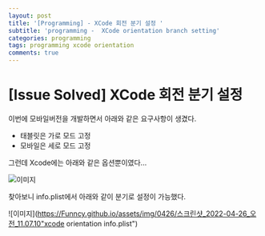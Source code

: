 ```yaml
---
layout: post
title: '[Programming] - XCode 회전 분기 설정 '
subtitle: 'programming -  XCode orientation branch setting'
categories: programming
tags: programming xcode orientation
comments: true
---
```


# [Issue Solved] XCode 회전 분기 설정

이번에 모바일버전을 개발하면서 아래와 같은 요구사항이 생겼다.

- 태블릿은 가로 모드 고정
- 모바일은 세로 모드 고정

그런데 Xcode에는 아래와 같은 옵션뿐이였다...


![이미지](https://Funncy.github.io/assets/img/0426/스크린샷_2022-04-26_오전_11.06.23 "xcode orientation 설정")

찾아보니 info.plist에서 아래와 같이 분기로 설정이 가능했다.

![이미지](https://Funncy.github.io/assets/img/0426/스크린샷_2022-04-26_오전_11.07.10"xcode orientation info.plist")
